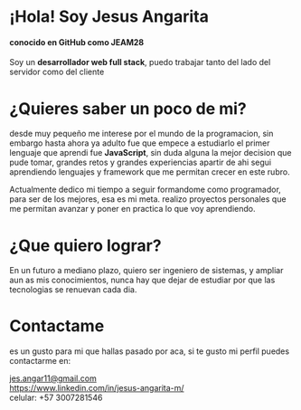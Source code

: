 <h1>¡Hola! Soy Jesus Angarita</h1>
<h4>conocido en GitHub como JEAM28</h4>

Soy un <strong> desarrollador web full stack</strong>, puedo trabajar tanto del lado del servidor como del cliente 

<h1>¿Quieres saber un poco de mi?</h1>

desde muy pequeño me interese por el mundo de la programacion, sin embargo hasta ahora ya adulto fue que empece a estudiarlo
el primer lenguaje que aprendi fue <strong>JavaScript</strong>, sin duda alguna la mejor decision que pude tomar, grandes retos y grandes experiencias
apartir de ahi segui aprendiendo lenguajes y framework que me permitan crecer en este rubro.

Actualmente dedico mi tiempo a seguir formandome como programador, para ser de los mejores, esa es mi meta. 
realizo proyectos personales que me permitan avanzar y poner en practica lo que voy aprendiendo.


<h1>¿Que quiero lograr?</h1>

En un futuro a mediano plazo, quiero ser ingeniero de sistemas, y ampliar aun as mis conocimientos, nunca hay que dejar de estudiar
por que las tecnologias se renuevan cada dia.

<h1>Contactame</h1>
es un gusto para mi que hallas pasado por aca, si te gusto mi perfil puedes contactarme en:



jes.angar11@gmail.com<br>
https://www.linkedin.com/in/jesus-angarita-m/<br>
celular: +57 3007281546
